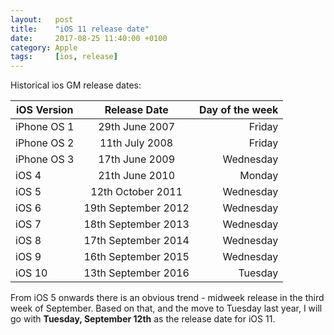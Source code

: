 ```yaml
---
layout:   post
title:    "iOS 11 release date"
date:     2017-08-25 11:40:00 +0100
category: Apple
tags:     [ios, release]
---
```


Historical ios GM release dates:

| iOS Version | Release Date        | Day of the week |
| ------------|:-------------------:| ---------------:|
| iPhone OS 1 | 29th June 2007      | Friday          |
| iPhone OS 2 | 11th July 2008      | Friday          |
| iPhone OS 3 | 17th June 2009      | Wednesday       |
| iOS 4       | 21th June 2010      | Monday          |
| iOS 5       | 12th October 2011   | Wednesday       |
| iOS 6       | 19th September 2012 | Wednesday       |
| iOS 7       | 18th September 2013 | Wednesday       |
| iOS 8       | 17th September 2014 | Wednesday       |
| iOS 9       | 16th September 2015 | Wednesday       |
| iOS 10      | 13th September 2016 | Tuesday         |

From iOS 5 onwards there is an obvious trend - midweek release in the third week of September. Based on that, and the move to Tuesday last year, I will go with **Tuesday, September 12th** as the release date for iOS 11.
